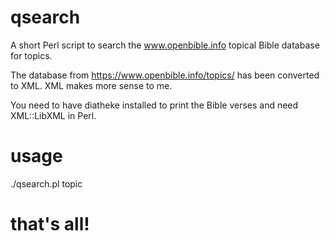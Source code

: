 # qsearch
A short Perl script to search the www.openbible.info topical Bible database for topics.

The database from https://www.openbible.info/topics/ has been converted to XML. XML makes more sense to me.

You need to have diatheke installed to print the Bible verses and need XML::LibXML in Perl.

# usage

./qsearch.pl topic

# that's all!
